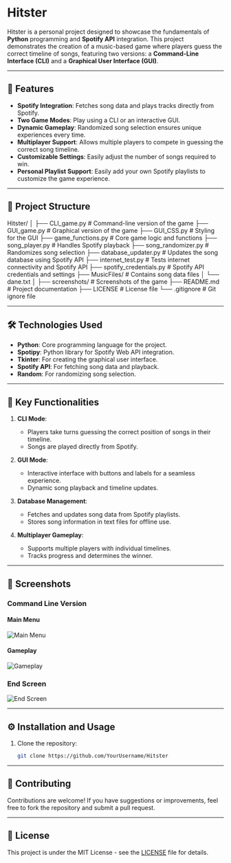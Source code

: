 # Hitster

Hitster is a personal project designed to showcase the fundamentals of **Python** programming and **Spotify API** integration. This project demonstrates the creation of a music-based game where players guess the correct timeline of songs, featuring two versions: a **Command-Line Interface (CLI)** and a **Graphical User Interface (GUI)**.

---

## 🚀 Features

- **Spotify Integration**: Fetches song data and plays tracks directly from Spotify.
- **Two Game Modes**: Play using a CLI or an interactive GUI.
- **Dynamic Gameplay**: Randomized song selection ensures unique experiences every time.
- **Multiplayer Support**: Allows multiple players to compete in guessing the correct song timeline.
- **Customizable Settings**: Easily adjust the number of songs required to win.
- **Personal Playlist Support**: Easily add your own Spotify playlists to customize the game experience.

---

## 📂 Project Structure

Hitster/
│
├── CLI_game.py # Command-line version of the game
├── GUI_game.py # Graphical version of the game
├── GUI_CSS.py # Styling for the GUI
├── game_functions.py # Core game logic and functions
├── song_player.py # Handles Spotify playback
├── song_randomizer.py # Randomizes song selection
├── database_updater.py # Updates the song database using Spotify API
├── internet_test.py # Tests internet connectivity and Spotify API
├── spotify_credentials.py # Spotify API credentials and settings
├── MusicFiles/ # Contains song data files
│ └── dane.txt
│
├── screenshots/ # Screenshots of the game
├── README.md # Project documentation
├── LICENSE # License file
└── .gitignore # Git ignore file

---

## 🛠️ Technologies Used

- **Python**: Core programming language for the project.
- **Spotipy**: Python library for Spotify Web API integration.
- **Tkinter**: For creating the graphical user interface.
- **Spotify API**: For fetching song data and playback.
- **Random**: For randomizing song selection.

---

## 🌟 Key Functionalities

1. **CLI Mode**:

   - Players take turns guessing the correct position of songs in their timeline.
   - Songs are played directly from Spotify.

2. **GUI Mode**:

   - Interactive interface with buttons and labels for a seamless experience.
   - Dynamic song playback and timeline updates.

3. **Database Management**:

   - Fetches and updates song data from Spotify playlists.
   - Stores song information in text files for offline use.

4. **Multiplayer Gameplay**:
   - Supports multiple players with individual timelines.
   - Tracks progress and determines the winner.

---

## 📸 Screenshots

### Command Line Version

#### Main Menu

![Main Menu](screenshots/CLI_Welcome_Page.png.png)

#### Gameplay

![Gameplay](screenshots/Gameplay.png)

### End Screen

![End Screen](screenshots/EndScreen.png)

---

## ⚙️ Installation and Usage

1. Clone the repository:
   ```bash
   git clone https://github.com/YourUsername/Hitster
   ```

---

## 🤝 Contributing

Contributions are welcome! If you have suggestions or improvements, feel free to fork the repository and submit a pull request.

---

## 📜 License

This project is under the MIT License - see the [LICENSE](./LICENSE) file for details.

